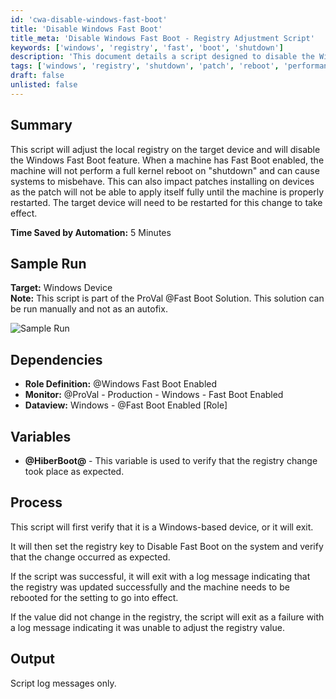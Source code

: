 ```yaml
---
id: 'cwa-disable-windows-fast-boot'
title: 'Disable Windows Fast Boot'
title_meta: 'Disable Windows Fast Boot - Registry Adjustment Script'
keywords: ['windows', 'registry', 'fast', 'boot', 'shutdown']
description: 'This document details a script designed to disable the Windows Fast Boot feature by adjusting the local registry on the target device. Fast Boot can prevent a full kernel reboot during shutdown, potentially causing system issues and impacting patch installations. The script ensures proper functionality by requiring a device restart for changes to take effect.'
tags: ['windows', 'registry', 'shutdown', 'patch', 'reboot', 'performance']
draft: false
unlisted: false
---
```

## Summary

This script will adjust the local registry on the target device and will disable the Windows Fast Boot feature. When a machine has Fast Boot enabled, the machine will not perform a full kernel reboot on "shutdown" and can cause systems to misbehave. This can also impact patches installing on devices as the patch will not be able to apply itself fully until the machine is properly restarted. The target device will need to be restarted for this change to take effect.

**Time Saved by Automation:** 5 Minutes

## Sample Run

**Target:** Windows Device  
**Note:** This script is part of the ProVal @Fast Boot Solution. This solution can be run manually and not as an autofix.

![Sample Run](5078775/docs/7776315/images/10828372)

## Dependencies

- **Role Definition:** @Windows Fast Boot Enabled
- **Monitor:** @ProVal - Production - Windows - Fast Boot Enabled
- **Dataview:** Windows - @Fast Boot Enabled [Role]

## Variables

- **@HiberBoot@** - This variable is used to verify that the registry change took place as expected.

## Process

This script will first verify that it is a Windows-based device, or it will exit.

It will then set the registry key to Disable Fast Boot on the system and verify that the change occurred as expected.

If the script was successful, it will exit with a log message indicating that the registry was updated successfully and the machine needs to be rebooted for the setting to go into effect.

If the value did not change in the registry, the script will exit as a failure with a log message indicating it was unable to adjust the registry value.

## Output

Script log messages only.


